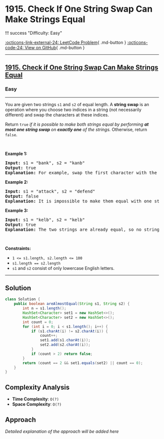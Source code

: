 # 1915. Check If One String Swap Can Make Strings Equal

!!! success "Difficulty: Easy"

[:octicons-link-external-24: LeetCode Problem](https://leetcode.com/problems/check-if-one-string-swap-can-make-strings-equal/){ .md-button }
[:octicons-code-24: View on GitHub](https://github.com/RAJ8664/Leetcode/tree/master/1915-check-if-one-string-swap-can-make-strings-equal){ .md-button }

---

<h2><a href="https://leetcode.com/problems/check-if-one-string-swap-can-make-strings-equal">1915. Check if One String Swap Can Make Strings Equal</a></h2><h3>Easy</h3><hr><p>You are given two strings <code>s1</code> and <code>s2</code> of equal length. A <strong>string swap</strong> is an operation where you choose two indices in a string (not necessarily different) and swap the characters at these indices.</p>

<p>Return <code>true</code> <em>if it is possible to make both strings equal by performing <strong>at most one string swap </strong>on <strong>exactly one</strong> of the strings. </em>Otherwise, return <code>false</code>.</p>

<p>&nbsp;</p>
<p><strong class="example">Example 1:</strong></p>

<pre>
<strong>Input:</strong> s1 = &quot;bank&quot;, s2 = &quot;kanb&quot;
<strong>Output:</strong> true
<strong>Explanation:</strong> For example, swap the first character with the last character of s2 to make &quot;bank&quot;.
</pre>

<p><strong class="example">Example 2:</strong></p>

<pre>
<strong>Input:</strong> s1 = &quot;attack&quot;, s2 = &quot;defend&quot;
<strong>Output:</strong> false
<strong>Explanation:</strong> It is impossible to make them equal with one string swap.
</pre>

<p><strong class="example">Example 3:</strong></p>

<pre>
<strong>Input:</strong> s1 = &quot;kelb&quot;, s2 = &quot;kelb&quot;
<strong>Output:</strong> true
<strong>Explanation:</strong> The two strings are already equal, so no string swap operation is required.
</pre>

<p>&nbsp;</p>
<p><strong>Constraints:</strong></p>

<ul>
	<li><code>1 &lt;= s1.length, s2.length &lt;= 100</code></li>
	<li><code>s1.length == s2.length</code></li>
	<li><code>s1</code> and <code>s2</code> consist of only lowercase English letters.</li>
</ul>


---

## Solution

```java
class Solution {
    public boolean areAlmostEqual(String s1, String s2) {
        int n = s1.length();
        HashSet<Character> set1 = new HashSet<>();
        HashSet<Character> set2 = new HashSet<>();
        int count = 0;
        for (int i = 0; i < s1.length(); i++) {
            if (s1.charAt(i) != s2.charAt(i)) {
                count++;
                set1.add(s1.charAt(i));
                set2.add(s2.charAt(i));
            }
            if (count > 2) return false;
        }
        return (count == 2 && set1.equals(set2) || count == 0);
    }
}
```

## Complexity Analysis

- **Time Complexity**: `O(?)`
- **Space Complexity**: `O(?)`

## Approach

*Detailed explanation of the approach will be added here*

